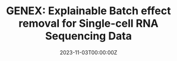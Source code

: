 ---
title: 'GENEX: Explainable Batch effect removal for Single-cell RNA Sequencing Data'
summary: 'An explainable pproach to solve Batch integration problem in Single-cell RNA sequencing data using Generative model to estimate the variation in the data explicitly for removing the technological artifacts and preserve biological signal.'
tags:
  - All
date: '2023-11-03T00:00:00Z'

# Optional external URL for project (replaces project detail page).
external_link: 'https://github.com/JinmiaoChenLab/GENEX'

# image:
#   caption: Photo by rawpixel on Unsplash
#   focal_point: Smart

# links:
#   - icon: twitter
#     icon_pack: fab
#     name: Follow
#     url: https://twitter.com/georgecushen
url_code: 'https://github.com/JinmiaoChenLab/GENEX'
url_pdf: ''
url_slides: ''
url_video: ''

# Slides (optional).
#   Associate this project with Markdown slides.
#   Simply enter your slide deck's filename without extension.
#   E.g. `slides = "example-slides"` references `content/slides/example-slides.md`.
#   Otherwise, set `slides = ""`.
# slides: example
---